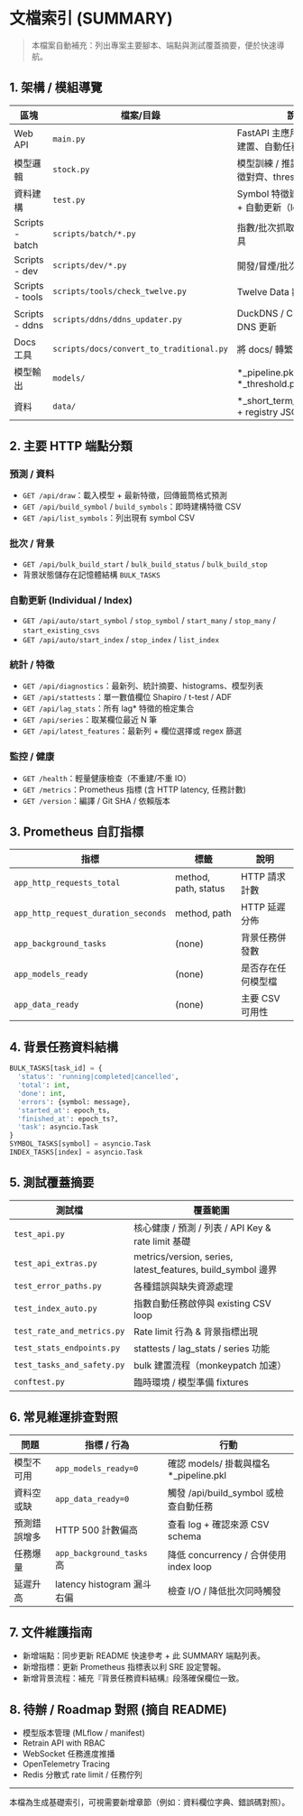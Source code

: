 # 文檔索引 (SUMMARY)

> 本檔案自動補充：列出專案主要腳本、端點與測試覆蓋摘要，便於快速導航。

## 1. 架構 / 模組導覽

| 區塊 | 檔案/目錄 | 說明 |
|------|-----------|------|
| Web API | `main.py` | FastAPI 主應用：預測、資料建置、自動任務、診斷、監控 |
| 模型邏輯 | `stock.py` | 模型訓練 / 推論（rf, lr）與特徵對齊、threshold 儲存 |
| 資料建構 | `test.py` | Symbol 特徵建構 + 外生因子 + 自動更新（legacy builder） |
| Scripts - batch | `scripts/batch/*.py` | 指數/批次抓取與分段建置工具 |
| Scripts - dev | `scripts/dev/*.py` | 開發/冒煙/批次測試輔助腳本 |
| Scripts - tools | `scripts/tools/check_twelve.py` | Twelve Data 額度檢查 |
| Scripts - ddns | `scripts/ddns/ddns_updater.py` | DuckDNS / Cloudflare 動態 DNS 更新 |
| Docs 工具 | `scripts/docs/convert_to_traditional.py` | 將 docs/ 轉繁體 (OpenCC) |
| 模型輸出 | `models/` | *_pipeline.pkl / *_threshold.pkl |
| 資料 | `data/` | *_short_term_with_lag3.csv + registry JSON |

## 2. 主要 HTTP 端點分類

### 預測 / 資料
- `GET /api/draw`：載入模型 + 最新特徵，回傳籤筒格式預測
- `GET /api/build_symbol` / `build_symbols`：即時建構特徵 CSV
- `GET /api/list_symbols`：列出現有 symbol CSV

### 批次 / 背景
- `GET /api/bulk_build_start` / `bulk_build_status` / `bulk_build_stop`
- 背景狀態儲存在記憶體結構 `BULK_TASKS`

### 自動更新 (Individual / Index)
- `GET /api/auto/start_symbol` / `stop_symbol` / `start_many` / `stop_many` / `start_existing_csvs`
- `GET /api/auto/start_index` / `stop_index` / `list_index`

### 統計 / 特徵
- `GET /api/diagnostics`：最新列、統計摘要、histograms、模型列表
- `GET /api/stattests`：單一數值欄位 Shapiro / t-test / ADF
- `GET /api/lag_stats`：所有 lag* 特徵的檢定集合
- `GET /api/series`：取某欄位最近 N 筆
- `GET /api/latest_features`：最新列 + 欄位選擇或 regex 篩選

### 監控 / 健康
- `GET /health`：輕量健康檢查（不重建/不重 IO）
- `GET /metrics`：Prometheus 指標 (含 HTTP latency, 任務計數)
- `GET /version`：編譯 / Git SHA / 依賴版本

## 3. Prometheus 自訂指標
| 指標 | 標籤 | 說明 |
|------|------|------|
| `app_http_requests_total` | method, path, status | HTTP 請求計數 |
| `app_http_request_duration_seconds` | method, path | HTTP 延遲分佈 |
| `app_background_tasks` | (none) | 背景任務併發數 |
| `app_models_ready` | (none) | 是否存在任何模型檔 |
| `app_data_ready` | (none) | 主要 CSV 可用性 |

## 4. 背景任務資料結構
```python
BULK_TASKS[task_id] = {
  'status': 'running|completed|cancelled',
  'total': int,
  'done': int,
  'errors': {symbol: message},
  'started_at': epoch_ts,
  'finished_at': epoch_ts?,
  'task': asyncio.Task
}
SYMBOL_TASKS[symbol] = asyncio.Task
INDEX_TASKS[index] = asyncio.Task
```

## 5. 測試覆蓋摘要
| 測試檔 | 覆蓋範圍 |
|--------|----------|
| `test_api.py` | 核心健康 / 預測 / 列表 / API Key & rate limit 基礎 |
| `test_api_extras.py` | metrics/version, series, latest_features, build_symbol 邊界 |
| `test_error_paths.py` | 各種錯誤與缺失資源處理 |
| `test_index_auto.py` | 指數自動任務啟停與 existing CSV loop |
| `test_rate_and_metrics.py` | Rate limit 行為 & 背景指標出現 |
| `test_stats_endpoints.py` | stattests / lag_stats / series 功能 |
| `test_tasks_and_safety.py` | bulk 建置流程（monkeypatch 加速） |
| `conftest.py` | 臨時環境 / 模型準備 fixtures |

## 6. 常見維運排查對照
| 問題 | 指標 / 行為 | 行動 |
|------|-------------|------|
| 模型不可用 | `app_models_ready=0` | 確認 models/ 掛載與檔名 *_pipeline.pkl |
| 資料空或缺 | `app_data_ready=0` | 觸發 /api/build_symbol 或檢查自動任務 |
| 預測錯誤增多 | HTTP 500 計數偏高 | 查看 log + 確認來源 CSV schema |
| 任務爆量 | `app_background_tasks` 高 | 降低 concurrency / 合併使用 index loop |
| 延遲升高 | latency histogram 漏斗右偏 | 檢查 I/O / 降低批次同時觸發 |

## 7. 文件維護指南
- 新增端點：同步更新 README 快速參考 + 此 SUMMARY 端點列表。
- 新增指標：更新 Prometheus 指標表以利 SRE 設定警報。
- 新增背景流程：補充『背景任務資料結構』段落確保欄位一致。

## 8. 待辦 / Roadmap 對照 (摘自 README)
- 模型版本管理 (MLflow / manifest)
- Retrain API with RBAC
- WebSocket 任務進度推播
- OpenTelemetry Tracing
- Redis 分散式 rate limit / 任務佇列

---
本檔為生成基礎索引，可視需要新增章節（例如：資料欄位字典、錯誤碼對照）。
